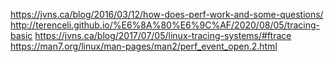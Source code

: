 https://jvns.ca/blog/2016/03/12/how-does-perf-work-and-some-questions/
http://terenceli.github.io/%E6%8A%80%E6%9C%AF/2020/08/05/tracing-basic
https://jvns.ca/blog/2017/07/05/linux-tracing-systems/#ftrace
https://man7.org/linux/man-pages/man2/perf_event_open.2.html

